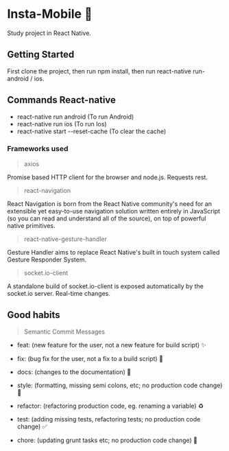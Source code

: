 # Insta-Mobile :iphone:

Study project in React Native.

## Getting Started

First clone the project, then run npm install, then run react-native run-android / ios.

## Commands React-native

- react-native run android (To run Android)
- react-native run ios (To run Ios)
- react-native start --reset-cache (To clear the cache)

### Frameworks used

> axios

Promise based HTTP client for the browser and node.js. Requests rest.

> react-navigation

React Navigation is born from the React Native community's need for an extensible yet easy-to-use navigation solution written entirely in JavaScript (so you can read and understand all of the source), on top of powerful native primitives.

> react-native-gesture-handler

Gesture Handler aims to replace React Native's built in touch system called Gesture Responder System.

> socket.io-client

A standalone build of socket.io-client is exposed automatically by the socket.io server. Real-time changes.

## Good habits

> Semantic Commit Messages

- feat: (new feature for the user, not a new feature for build script) :sparkles:

- fix: (bug fix for the user, not a fix to a build script) :bug:

- docs: (changes to the documentation) :pencil:

- style: (formatting, missing semi colons, etc; no production code change) :lipstick:

- refactor: (refactoring production code, eg. renaming a variable) :recycle:

- test: (adding missing tests, refactoring tests; no production code change) :white_check_mark:

- chore: (updating grunt tasks etc; no production code change) :wrench:
